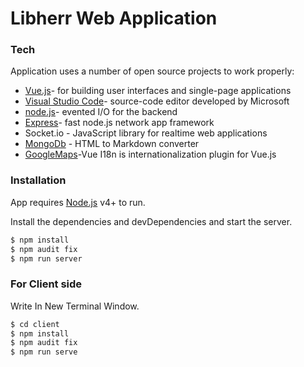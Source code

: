 # Libherr Web Application

### Tech

Application uses a number of open source projects to work properly:

* [Vue.js](https://vuejs.org/)- for building user interfaces and single-page applications
* [Visual Studio Code](https://code.visualstudio.com/)- source-code editor developed by Microsoft
* [node.js](https://nodejs.org/en/)- evented I/O for the backend
* [Express](https://expressjs.com/)- fast node.js network app framework 
* Socket.io - JavaScript library for realtime web applications
* [MongoDb](https://mongodb.com) - HTML to Markdown converter
* [GoogleMaps](https://developers.google.com/maps/documentation)-Vue I18n is internationalization plugin for Vue.js

### Installation

App requires [Node.js](https://nodejs.org/) v4+ to run.

Install the dependencies and devDependencies and start the server.

```sh
$ npm install 
$ npm audit fix
$ npm run server
```

### For Client side
Write In New Terminal Window.

```sh
$ cd client
$ npm install 
$ npm audit fix
$ npm run serve
```










  

